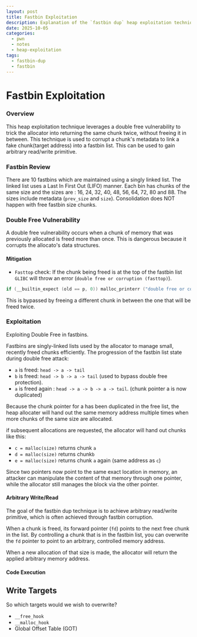 ```yaml
---
layout: post
title: Fastbin Exploitation
description: Explanation of the `fastbin dup` heap exploitation technique
date: 2025-10-05
categories:
  - pwn
  - notes
  - heap-exploitation
tags:
  - fastbin-dup
  - fastbin
---
```

# Fastbin Exploitation

### Overview

This heap exploitation technique leverages a double free vulnerability to trick the allocator into returning the same chunk twice, without freeing it in between. This technique is used to corrupt a chunk's metadata to link a fake chunk(target address) into a fastbin list.  This can be used to gain arbitrary read/write primitive.

### Fastbin Review

There are 10 fastbins which are maintained using a singly linked list. The linked list uses a Last In First Out (LIFO) manner. Each bin has chunks of the same size and the sizes are : 16, 24, 32, 40, 48, 56, 64, 72, 80 and 88. The sizes include metadata (`prev_size` and `size`). 
Consolidation does NOT happen with free fastbin size chunks.
### Double Free Vulnerability

A double free vulnerability occurs when a chunk of memory that was previously allocated is freed more than once. This is dangerous because it corrupts the allocato's data structures.

#### Mitigation

- `Fasttop` check: If the chunk being freed is at the top of the fastbin list `GLIBC` will throw an error (`double free or corruption (fasttop)`).  

```c
if (__builtin_expect (old == p, 0)) malloc_printerr ("double free or corruption (fasttop)");
```

 This is bypassed by freeing a different chunk in between the one that will be freed twice.

### Exploitation

Exploiting Double Free in fastbins. 

Fastbins are singly-linked lists used by the allocator to manage small, recently freed chunks efficiently. The progression of the fastbin list state during double free attack:
- `a` is freed: `head -> a -> tail`
- `b` is freed: `head -> b -> a -> tail` (used to bypass double free protection).
- `a` is freed again : `head -> a -> b -> a -> tail`. (chunk pointer a is now duplicated)

Because the chunk pointer for a has been duplicated in the free list, the heap allocater will hand out the same memory address multiple times when more chunks of the same size are allocated. 

if subsequent allocations are requested, the allocator will hand out chunks like this:

- `c = malloc(size)` returns chunk `a`
- `d = malloc(size)` returns chunk`b`
- `e = malloc(size)` returns chunk `a` again (same address as `c`)

Since two pointers now point to the same exact location in memory, an attacker can manipulate the content of that memory through one pointer, while the allocator still manages the block via the other pointer.

#### Arbitrary Write/Read

The goal of the fastbin dup technique is to achieve arbitrary read/write primitive, which is often achieved through fastbin corruption.

When a chunk is freed, its forward pointer (`fd`) points to the next free chunk in the list. By controlling a chunk that is in the fastbin list, you can overwrite the `fd` pointer to point to an arbitrary, controlled memory address.

When a new allocation of that size is made, the allocator will return the applied arbitrary memory address. 

#### Code Execution



## Write Targets
So which targets would we wish to overwrite?
- `__free_hook`
- `__malloc_hook`
- Global Offset Table (GOT)